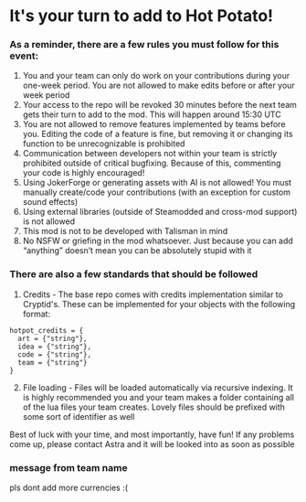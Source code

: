# It's your turn to add to Hot Potato!

### As a reminder, there are a few rules you must follow for this event:
1. You and your team can only do work on your contributions during your one-week period. You are not allowed to make edits before or after your week period
2. Your access to the repo will be revoked 30 minutes before the next team gets their turn to add to the mod. This will happen around 15:30 UTC
3. You are not allowed to remove features implemented by teams before you. Editing the code of a feature is fine, but removing it or changing its function to be unrecognizable is prohibited
4. Communication between developers not within your team is strictly prohibited outside of critical bugfixing. Because of this, commenting your code is highly encouraged!
5. Using JokerForge or generating assets with AI is not allowed! You must manually create/code your contributions (with an exception for custom sound effects)
6. Using external libraries (outside of Steamodded and cross-mod support) is not allowed
7. This mod is not to be developed with Talisman in mind
8. No NSFW or griefing in the mod whatsoever. Just because you can add “anything” doesn’t mean you can be absolutely stupid with it

### There are also a few standards that should be followed
1. Credits - The base repo comes with credits implementation similar to Cryptid's. These can be implemented for your objects with the following format:
```
hotpot_credits = {
  art = {"string"},
  idea = {"string"},
  code = {"string"},
  team = {"string"}
}
```
2. File loading - Files will be loaded automatically via recursive indexing. It is highly recommended you and your team makes a folder containing all of the lua files your team creates. Lovely files should be prefixed with some sort of identifier as well


Best of luck with your time, and most importantly, have fun! If any problems come up, please contact Astra and it will be looked into as soon as possible
### message from team name
pls dont add more currencies :(
